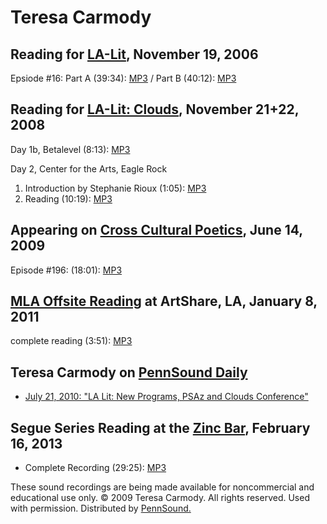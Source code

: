 Teresa Carmody
==============

Reading for [LA-Lit](http://writing.upenn.edu/pennsound/x/LA-Lit.html), November 19, 2006
-----------------------------------------------------------------------------------------

Epsiode \#16: Part A (39:34): [MP3](http://media.sas.upenn.edu/pennsound/groups/LA-Lit/Carmody-Teresa_LA-Lit-16-Part-A_Betalevel-LA_11-19-06.mp3) /
Part B (40:12): [MP3](http://media.sas.upenn.edu/pennsound/groups/LA-Lit/Carmody-Teresa_LA-Lit-16-Part-B_Betalevel-LA_11-19-06.mp3)

Reading for [LA-Lit: Clouds](http://writing.upenn.edu/pennsound/x/LA-Lit.html#clouds), November 21+22, 2008
-----------------------------------------------------------------------------------------------------------

Day 1b, Betalevel (8:13): [MP3](http://media.sas.upenn.edu/pennsound/groups/LA-Lit/Clouds/LA-Lit-Clouds-Day-1b_03_Teresa-Carmody_Betalevel_11-21-08.mp3)

Day 2, Center for the Arts, Eagle Rock

1.  Introduction by Stephanie Rioux (1:05): [MP3](http://media.sas.upenn.edu/pennsound/groups/LA-Lit/Clouds/LA-Lit-Clouds-Day-2-Rdng-2_07_Stephanie-Rioux_Intro-Graham_Eagle-Rock_11-22-08.mp3)
2.  Reading (10:19): [MP3](http://media.sas.upenn.edu/pennsound/groups/LA-Lit/Clouds/LA-Lit-Clouds-Day-2-Panel-2_02_Teresa-Carmody_Eagle-Rock_11-22-08.mp3)

Appearing on [Cross Cultural Poetics](http://writing.upenn.edu/pennsound/x/XCP.php), June 14, 2009
--------------------------------------------------------------------------------------------------

Episode \#196: (18:01): [MP3](http://media.sas.upenn.edu/pennsound/authors/Carmody/Carmody-Teresa_Complete-Interview_XCP_06-14-09.mp3)

[MLA Offsite Reading](MLA-Offsite-2011.php) at ArtShare, LA, January 8, 2011
----------------------------------------------------------------------------

complete reading (3:51): [MP3](http://media.sas.upenn.edu/pennsound/groups/MLA-Offsite/2011-LA/MLA-Offsite-2011_73_Teresa-Carmody_ArtShare_LA_1-8-11.mp3)

Teresa Carmody on [PennSound Daily](http://writing.upenn.edu/pennsound/daily/)
------------------------------------------------------------------------------

-   [July 21, 2010: "LA Lit: New Programs, PSAz and Clouds Conference"](http://writing.upenn.edu/pennsound/daily/201007.php#21_18:08)

Segue Series Reading at the [Zinc Bar](http://writing.upenn.edu/pennsound/x/Segue-ZINC.php), February 16, 2013
--------------------------------------------------------------------------------------------------------------

-   Complete Recording (29:25): [MP3](http://media.sas.upenn.edu/pennsound/authors/Carmody/Carmody-Teresa_Complete-Reading_Segue-ZincBar_2-16-13.mp3)

These sound
recordings are being made available for noncommercial and educational
use only. © 2009 Teresa Carmody. All rights reserved. Used with permission. Distributed by [PennSound.](../index.html)
